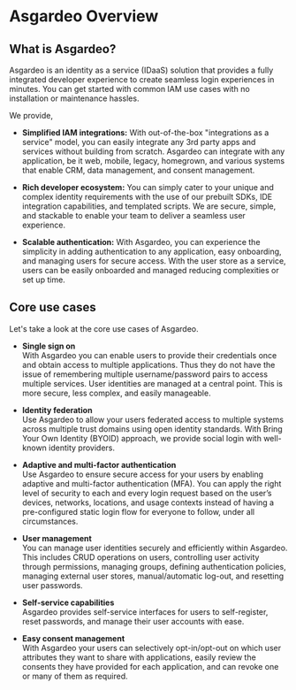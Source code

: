 # Asgardeo Overview

## What is Asgardeo?

Asgardeo is an identity as a service (IDaaS) solution that provides a fully integrated developer experience to create
 seamless login experiences in minutes. You can get started with common IAM use cases with no installation or 
 maintenance hassles. 

We provide,
* **Simplified IAM integrations:** With out-of-the-box "integrations as a service" model, you can easily integrate 
any 3rd party apps and services without building from scratch. Asgardeo can integrate with any application, be it 
web, mobile, legacy, homegrown, and various systems that enable CRM, data management, and consent management.
  
* **Rich developer ecosystem:** You can simply cater to your unique and complex identity requirements with the use of
 our prebuilt SDKs, IDE integration capabilities, and templated scripts. We are secure, simple, and stackable to 
 enable your team to deliver a seamless user experience.
 
* **Scalable authentication:** With Asgardeo, you can experience the simplicity in adding authentication to any 
application, easy onboarding, and managing users for secure access. With the user store as a service, users can be 
easily onboarded and managed reducing complexities or set up time.

## Core use cases

Let's take a look at the core use cases of Asgardeo.

* **Single sign on**  
With Asgardeo you can enable users to provide their credentials once and obtain access to multiple applications. Thus
 they do not have the issue of remembering multiple username/password pairs to access multiple services. User 
 identities are managed at a central point. This is more secure, less complex, and easily manageable.
                                
* **Identity federation**  
Use Asgardeo to allow your users federated access to multiple systems across multiple trust domains using open 
identity standards. With Bring Your Own Identity (BYOID) approach, we provide social login with well-known identity 
providers.
                              
* **Adaptive and multi-factor authentication**  
Use Asgardeo to ensure secure access for your users by enabling adaptive and multi-factor authentication (MFA). You 
can apply the right level of security to each and every login request based on the user’s devices, networks, 
locations, and usage contexts instead of having a pre-configured static login flow for everyone to follow, under all 
circumstances.
  
* **User management**  
You can manage user identities securely and efficiently within Asgardeo. This includes CRUD operations on users, 
controlling user activity through permissions, managing groups, defining authentication policies, managing external 
user stores, manual/automatic log-out, and resetting user passwords.
        
* **Self-service capabilities**  
Asgardeo provides self-service interfaces for users to self-register, reset passwords, and manage their user accounts
 with ease.
  
* **Easy consent management**  
With Asgardeo your users can selectively opt-in/opt-out on which user attributes they want to share with applications, 
easily review the consents they have provided for each application, and can revoke one or many of them as required.
